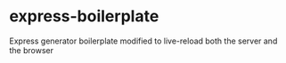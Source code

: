 # express-boilerplate
Express generator boilerplate modified to live-reload both the server and the browser
